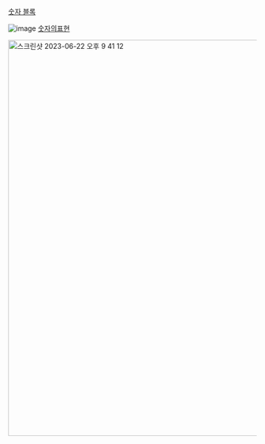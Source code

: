 [숫자 블록](https://school.programmers.co.kr/learn/courses/30/lessons/12923)


![image](https://github.com/koreaIT-study/programmers/assets/92290312/873cbd8c-c228-40ca-8e68-e3fd139ee819)
[숫자의표현](https://school.programmers.co.kr/learn/courses/30/lessons/12924)

<a href="https://school.programmers.co.kr/learn/courses/30/lessons/42584">
<img width="802" alt="스크린샷 2023-06-22 오후 9 41 12" src="https://github.com/koreaIT-study/programmers/assets/82895809/195f24ac-2320-471c-bff7-8a14d6f5483b">
</a>
